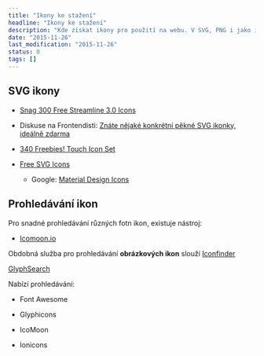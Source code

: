 ```yaml
---
title: "Ikony ke stažení"
headline: "Ikony ke stažení"
description: "Kde získat ikony pro použití na webu. V SVG, PNG i jako ikon-fonty."
date: "2015-11-26"
last_modification: "2015-11-26"
status: 0
tags: []
---
```


## SVG ikony

  - [Snag 300 Free Streamline 3.0 Icons](https://streamlineicons.com/free/)
  
  - Diskuse na Frontendisti: [Znáte nějaké konkrétní pěkné SVG ikonky, ideálně zdarma](https://www.facebook.com/groups/frontendisti/permalink/1621012051443646/)

  - [340 Freebies! Touch Icon Set](https://dribbble.com/shots/1804367-340-Freebies-Touch-Icon-Set)

  - [Free SVG Icons](http://sixrevisions.com/freebies/free-svg-icons/)

    - Google: [Material Design Icons](https://github.com/google/material-design-icons/releases/tag/1.0.0)

## Prohledávání ikon

Pro snadné prohledávání různých fotn ikon, existuje nástroj:

- [Icomoon.io](http://icomoon.io/)

Obdobná služba pro prohledávání **obrázkových ikon** slouží [Iconfinder](https://www.iconfinder.com/)

[GlyphSearch](http://glyphsearch.com/)

Nabízí prohledávání:

  - Font Awesome

  - Glyphicons

  - IcoMoon

  - Ionicons